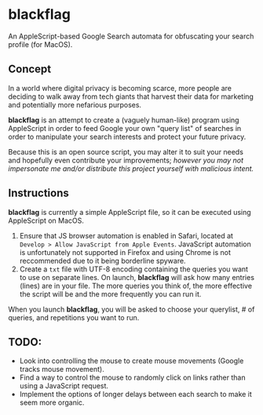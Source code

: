 # blackflag
An AppleScript-based Google Search automata for obfuscating your search profile (for MacOS).
## Concept
In a world where digital privacy is becoming scarce, more people are deciding to walk away from tech giants that harvest their data for marketing and potentially more nefarious purposes.

**blackflag** is an attempt to create a (vaguely human-like) program using AppleScript in order to feed Google your own "query list" of searches in order to manipulate your search interests and protect your future privacy.

Because this is an open source script, you may alter it to suit your needs and hopefully even contribute your improvements; 
*however you may not impersonate me and/or distribute this project yourself with malicious intent.*

## Instructions
**blackflag** is currently a simple AppleScript file, so it can be executed using AppleScript on MacOS.
1. Ensure that JS browser automation is enabled in Safari, located at `Develop > Allow JavaScript from Apple Events`. JavaScript automation is unfortunately not supported in Firefox and using Chrome is not reccommended due to it being borderline spyware.
2. Create a `txt` file with UTF-8 encoding containing the queries you want to use on separate lines. On launch, **blackflag** will ask how many entries (lines) are in your file. The more queries you think of, the more effective the script will be and the more frequently you can run it.

When you launch **blackflag**, you will be asked to choose your querylist, # of queries, and repetitions you want to run.

## TODO:
- Look into controlling the mouse to create mouse movements (Google tracks mouse movement). 
- Find a way to control the mouse to randomly click on links rather than using a JavaScript request.
- Implement the options of longer delays between each search to make it seem more organic.
